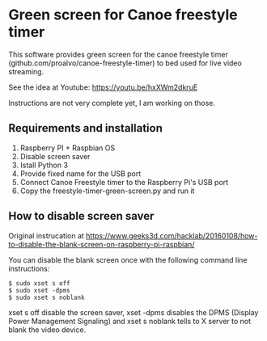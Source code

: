# Green screen for Canoe freestyle timer

This software provides green screen for the canoe freestyle timer (github.com/proalvo/canoe-freestyle-timer) to bed used for live video streaming.

See the idea at Youtube: https://youtu.be/hxXWm2dkruE

Instructions are not very complete yet, I am working on those.

## Requirements and installation

1. Raspberry PI + Raspbian OS
1. Disable screen saver
1. Istall Python 3
1. Provide fixed name for the USB port
1. Connect Canoe Freestyle timer to the Raspberry Pi's USB port
1. Copy the freestyle-timer-green-screen.py and run it

## How to disable screen saver

Original instrucation at https://www.geeks3d.com/hacklab/20160108/how-to-disable-the-blank-screen-on-raspberry-pi-raspbian/

You can disable the blank screen once with the following command line instructions:

```
$ sudo xset s off
$ sudo xset -dpms
$ sudo xset s noblank
``` 
xset s off disable the screen saver, xset -dpms disables the DPMS (Display Power Management Signaling) and xset s noblank tells to X server to not blank the video device.
